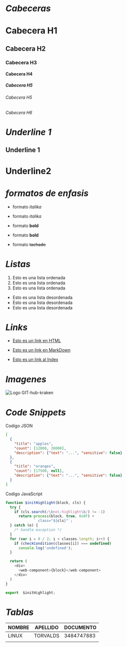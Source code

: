 # _Cabeceras_

# Cabecera H1
## Cabecera H2
### Cabecera H3
#### Cabecera H4
##### Cabecera H5
###### Cabecera H5
###### Cabecera H6

# _Underline 1_
Underline 1
---------------------

Underline2
=====================

# _formatos de enfasis_

- formato *italika*
- formato _italika_

- formato **bold**
- formato __bold__
- formato ~~tachado~~

# _Listas_
1. Esto es una lista ordenada
2. Esto es una lista ordenada
3. Esto es una lista ordenada
-  Esto es una lista desordenada
-  Esto es una lista desordenada
-  Esto es una lista desordenada


# _Links_

- <a href="http://www.google.com">Esto es un link en HTML</a>

- [Esto es un link en MarkDown](http://www.google.com)

- [Esto es un link al Index](index.html)

# _Imagenes_

![Logo GIT-hub-kraken](https://encrypted-tbn0.gstatic.com/images?q=tbn:ANd9GcR2My22i_pQSb-MEisAENjVCwCTLtzCgPGGHg&usqp=CAU)

# _Code Snippets_
Codigo JSON
```JSON
[
  {
    "title": "apples",
    "count": [12000, 20000],
    "description": {"text": "...", "sensitive": false}
  },
  {
    "title": "oranges",
    "count": [17500, null],
    "description": {"text": "...", "sensitive": false}
  }
]
```
Codigo JavaScript
```JAVASCRIPT
function $initHighlight(block, cls) {
  try {
    if (cls.search(/\bno\-highlight\b/) != -1)
      return process(block, true, 0x0F) +
             ` class="${cls}"`;
  } catch (e) {
    /* handle exception */
  }
  for (var i = 0 / 2; i < classes.length; i++) {
    if (checkCondition(classes[i]) === undefined)
      console.log('undefined');
  }

  return (
    <div>
      <web-component>{block}</web-component>
    </div>
  )
}

export  $initHighlight;
```
# _Tablas_

|NOMBRE |APELLIDO |DOCUMENTO |
|-------|---------|----------|
|LINUX  |TORVALDS |3484747883|
|       |         |          | 



